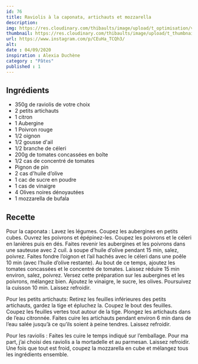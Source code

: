 ```yaml
---
id: 76
title: Raviolis à la caponata, artichauts et mozzarella
description: 
img: https://res.cloudinary.com/thibaults/image/upload/t_optimisation/v1600456262/Recipes/20200904_salade_pates.jpg
thumbnail: https://res.cloudinary.com/thibaults/image/upload/t_thumbnail_josie/v1600456262/Recipes/20200904_salade_pates.jpg
url: https://www.instagram.com/p/CEuHa_TCQh3/
alt: 
date : 04/09/2020
inspiration : Alexia Duchène
category : "Pâtes"
published : 1
---
```


## Ingrédients
 - 350g de raviolis de votre choix
 - 2 petits artichauts
 - 1 citron
 - 1 Aubergine
 - 1 Poivron rouge
 - 1/2 oignon
 - 1/2 gousse d'ail
 - 1/2 branche de céleri
 - 200g de tomates concassées en boîte
 - 1/2 cas de concentré de tomates
 - Pignon de pin
 - 2 cas d'huile d’olive
 - 1 cac de sucre en poudre
 - 1 cas de vinaigre
 - 4 Olives noires dénoyautées
 - 1 mozzarella de bufala

## Recette
Pour la caponata :
Lavez les légumes. Coupez les aubergines en petits cubes. Ouvrez les poivrons et épépinez-les. Coupez les poivrons et le céleri en lanières puis en dés. Faites revenir les aubergines et les poivrons dans une sauteuse avec 2 cuil. à soupe d’huile d’olive pendant 15 min, salez, poivrez. Faites fondre l’oignon et l’ail hachés avec le céleri dans une poêle 10 min (avec l’huile d’olive restante). Au bout de ce temps, ajoutez les tomates concassées et le concentré de tomates. Laissez réduire 15 min environ, salez, poivrez. Versez cette préparation sur les aubergines et les poivrons, mélangez bien. Ajoutez le vinaigre, le sucre, les olives. Poursuivez la cuisson 10 min. Laissez refroidir.

Pour les petits artichauts:
Retirez les feuilles inférieures des petits artichauts, gardez la tige et épluchez la. Coupez le bout des feuilles. Coupez les feuilles vertes tout autour de la tige. Plongez les artichauts dans de l’eau citronnée. Faites cuire les artichauts pendant environ 6 min dans de l’eau salée jusqu’à ce qu’ils soient à peine tendres. Laissez refroidir.

Pour les raviolis :
Faites les cuire le temps indiqué sur l’emballage. Pour ma part, j’ai choisi des raviolis a la mortadelle et au parmesan. Laissez refroidir. Une fois que tout est froid, coupez la mozzarella en cube et mélangez tous les ingrédients ensemble.